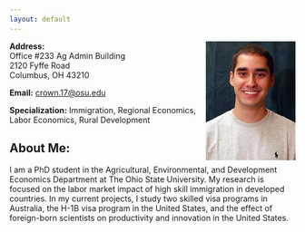 ```yaml
---
layout: default
---
```

<img src = "crown_pic.jpg" align="right" > 





**Address:** <br>
Office #233 Ag Admin Building <br>
2120 Fyffe Road <br>
Columbus, OH 43210

**Email:** crown.17@osu.edu 

**Specialization:** Immigration, Regional Economics, Labor Economics, Rural Development








## About Me:
I am a PhD student in the Agricultural, Environmental, and Development Economics Department at The Ohio State University.  My research is focused on the labor market impact of high skill immigration in developed countries.  In my current projects, I study two skilled visa programs in Australia, the H-1B visa program in the United States, and the effect of foreign-born scientists on productivity and innovation in the United States.